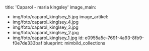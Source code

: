 title: 'Caparol - maria kingsley'
image_main:
  - img/foto/caparol_kinglsey_5.jpg
image_artikel:
  - img/foto/caparol_kinglsey_4.jpg
  - img/foto/caparol_kinglsey_3.jpg
  - img/foto/caparol_kinglsey_2.jpg
  - img/foto/caparol_kinglsey_1.jpg
id: e0955a5c-7691-4a93-8fb9-f0e7de333baf
blueprint: mimbild_collections

